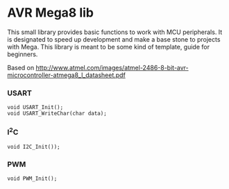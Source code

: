AVR Mega8 lib
=============
This small library provides basic functions to work with MCU peripherals. It is designated to speed up development and make a base stone to projects with Mega. This library is meant to be some kind of template, guide for beginners.

Based on <http://www.atmel.com/images/atmel-2486-8-bit-avr-microcontroller-atmega8_l_datasheet.pdf>

### USART ###

	void USART_Init();
	void USART_WriteChar(char data);

### I<sup>2</sup>C ###

	void I2C_Init());

### PWM ###

	void PWM_Init();
